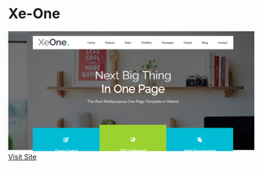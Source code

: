 # Xe-One

<img src="screenshot/screen1.PNG" width="500px"/>
<a href="https://xeone-design.netlify.com/" target="_blank">Visit Site</a>
